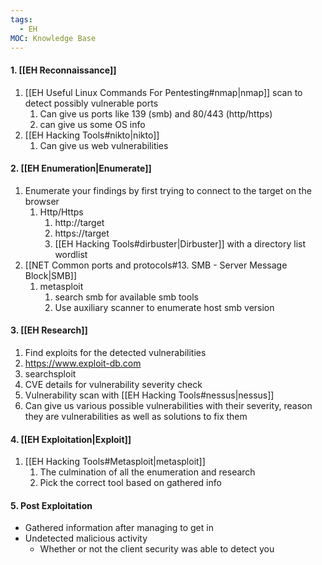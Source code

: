 ```yaml
---
tags:
  - EH
MOC: Knowledge Base
---
```


#### 1.  [[EH Reconnaissance]]
1. [[EH Useful Linux Commands For Pentesting#nmap|nmap]] scan to detect possibly vulnerable ports 
	1. Can give us ports like 139 (smb) and 80/443 (http/https)
	2. can give us some OS info
2. [[EH Hacking Tools#nikto|nikto]]
	1. Can give us web vulnerabilities
#### 2. [[EH Enumeration|Enumerate]] 
1. Enumerate your findings by first trying to connect to the target on the browser
	1. Http/Https
		1. http://target
		2. https://target
		3. [[EH Hacking Tools#dirbuster|Dirbuster]] with a directory list wordlist
2.  [[NET Common ports and protocols#13. SMB - Server Message Block|SMB]]
	1. metasploit
		1. search smb for available smb tools
		2. Use auxiliary scanner to enumerate host smb version
#### 3. [[EH Research]] 
1. Find exploits for the detected vulnerabilities
2. https://www.exploit-db.com
3. searchsploit
4. CVE details for vulnerability severity check
5. Vulnerability scan with [[EH Hacking Tools#nessus|nessus]]
6. Can give us various possible vulnerabilities with their severity, reason they are vulnerabilities as well as solutions to fix them
#### 4. [[EH Exploitation|Exploit]] 
1. [[EH Hacking Tools#Metasploit|metasploit]]
	1. The culmination of all the enumeration and research
	2. Pick the correct tool based on gathered info
#### 5. Post Exploitation
- Gathered information after managing to get in
- Undetected malicious activity
	- Whether or not the client security was able to detect you